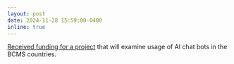 ```yaml
---
layout: post
date: 2024-11-28 15:59:00-0400
inline: true
---
```


<a href="https://galjak.com/projects/aibcms/">Received funding for a project</a> that will examine usage of AI chat bots in the BCMS countries.